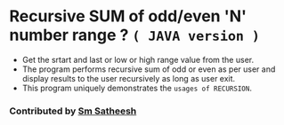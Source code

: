# Recursive SUM of odd/even 'N' number range ? `( JAVA version )`

* Get the srtart and last or low or high range value from the user.
* The program performs recursive sum of odd or even as per user and display results to the user recursively as long as user exit.
* This program uniquely demonstrates the `usages of RECURSION`.

### Contributed by [Sm Satheesh](https://github.com/smsatheesh)
